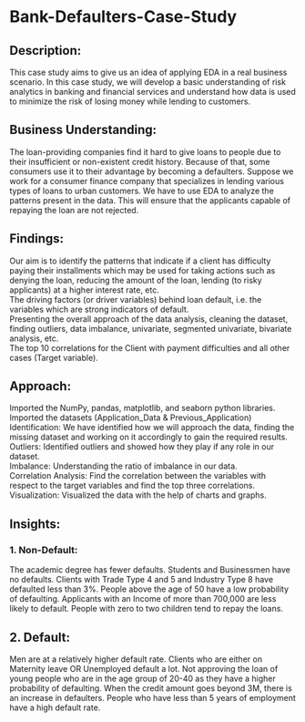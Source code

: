 # Bank-Defaulters-Case-Study

## Description: 
This case study aims to give us an idea of applying EDA in a real business scenario. In this case study, we will develop a basic understanding of risk analytics in banking and financial services and understand how data is used to minimize the risk of losing money while lending to customers.
 
## Business Understanding:
The loan-providing companies find it hard to give loans to people due to their insufficient or non-existent credit history. Because of that, some consumers use it to their advantage by becoming a defaulters.
Suppose we work for a consumer finance company that specializes in lending various types of loans to urban customers. We have to use EDA to analyze the patterns present in the data. This will ensure that the applicants capable of repaying the loan are not rejected.

## Findings:	
Our aim is to identify the patterns that indicate if a client has difficulty paying their installments which may be used for taking actions such as denying the loan, reducing the amount of the loan, lending (to risky applicants) at a higher interest rate, etc.  
The driving factors (or driver variables) behind loan default, i.e. the variables which are strong indicators of default.  
Presenting the overall approach of the data analysis, cleaning the dataset, finding outliers, data imbalance, univariate, segmented univariate, bivariate analysis, etc.  
The top 10 correlations for the Client with payment difficulties and all other cases (Target variable).  

## Approach:	
Imported the NumPy, pandas, matplotlib, and seaborn python libraries.  
Imported the datasets (Application_Data & Previous_Application)   
Identification: We have identified how we will approach the data, finding the missing dataset and working on it accordingly to gain the required results.  
Outliers: Identified outliers and showed how they play if any role in our dataset.  
Imbalance: Understanding the ratio of imbalance in our data.   
Correlation Analysis: Find the correlation between the variables with respect to the target variables and find the top three correlations.  
Visualization: Visualized the data with the help of charts and graphs.  

## Insights: 
### 1.	Non-Default: 
The academic degree has fewer defaults. 
Students and Businessmen have no defaults. 
Clients with Trade Type 4 and 5 and Industry Type 8 have defaulted less than 3%. 
People above the age of 50 have a low probability of defaulting. 
Applicants with an Income of more than 700,000 are less likely to default. 
People with zero to two children tend to repay the loans. 
## 2.	Default: 
Men are at a relatively higher default rate. 
Clients who are either on Maternity leave OR Unemployed default a lot. 
Not approving the loan of young people who are in the age group of 20-40 as they have a higher probability of defaulting. 
When the credit amount goes beyond 3M, there is an increase in defaulters. 
People who have less than 5 years of employment have a high default rate. 



